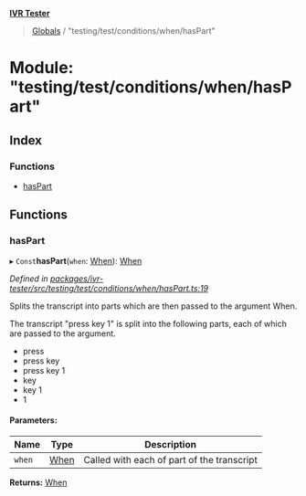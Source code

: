 **[IVR Tester](../README.md)**

> [Globals](../README.md) / "testing/test/conditions/when/hasPart"

# Module: "testing/test/conditions/when/hasPart"

## Index

### Functions

* [hasPart](_testing_test_conditions_when_haspart_.md#haspart)

## Functions

### hasPart

▸ `Const`**hasPart**(`when`: [When](_testing_test_conditions_when_when_.md#when)): [When](_testing_test_conditions_when_when_.md#when)

*Defined in [packages/ivr-tester/src/testing/test/conditions/when/hasPart.ts:19](https://github.com/SketchingDev/ivr-tester/blob/aa015fb/packages/ivr-tester/src/testing/test/conditions/when/hasPart.ts#L19)*

Splits the transcript into parts which are then passed to the argument When.

The transcript "press key 1" is split into the following parts, each of which are
passed to the argument.
  * press
  * press key
  * press key 1
  * key
  * key 1
  * 1

#### Parameters:

Name | Type | Description |
------ | ------ | ------ |
`when` | [When](_testing_test_conditions_when_when_.md#when) | Called with each of part of the transcript  |

**Returns:** [When](_testing_test_conditions_when_when_.md#when)
